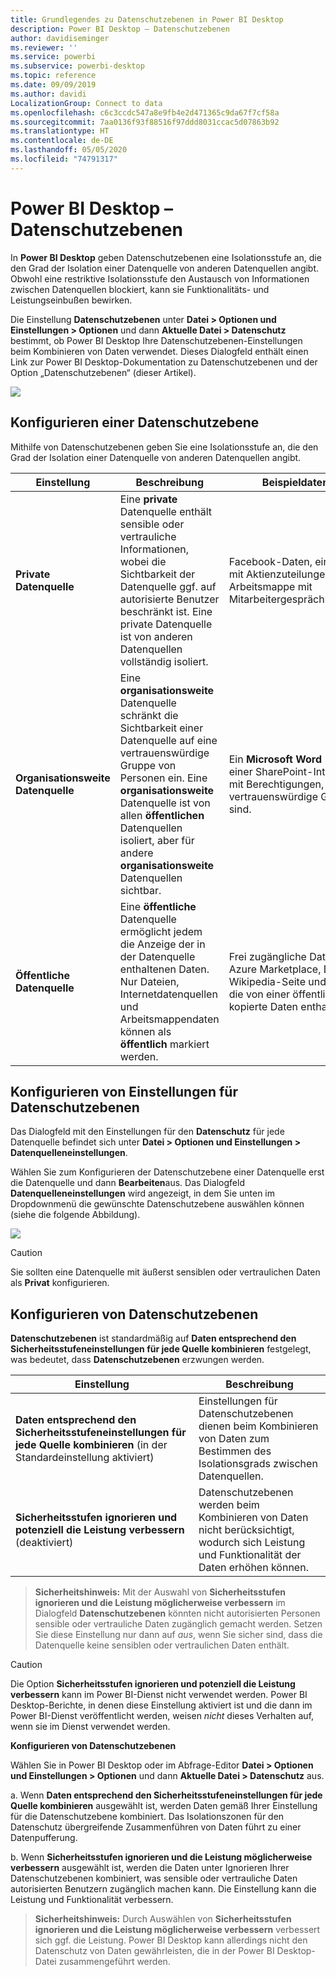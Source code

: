 ```yaml
---
title: Grundlegendes zu Datenschutzebenen in Power BI Desktop
description: Power BI Desktop – Datenschutzebenen
author: davidiseminger
ms.reviewer: ''
ms.service: powerbi
ms.subservice: powerbi-desktop
ms.topic: reference
ms.date: 09/09/2019
ms.author: davidi
LocalizationGroup: Connect to data
ms.openlocfilehash: c6c3ccdc547a8e9fb4e2d471365c9da67f7cf58a
ms.sourcegitcommit: 7aa0136f93f88516f97ddd8031ccac5d07863b92
ms.translationtype: HT
ms.contentlocale: de-DE
ms.lasthandoff: 05/05/2020
ms.locfileid: "74791317"
---
```

# <a name="power-bi-desktop-privacy-levels"></a>Power BI Desktop – Datenschutzebenen
In **Power BI Desktop** geben Datenschutzebenen eine Isolationsstufe an, die den Grad der Isolation einer Datenquelle von anderen Datenquellen angibt. Obwohl eine restriktive Isolationsstufe den Austausch von Informationen zwischen Datenquellen blockiert, kann sie Funktionalitäts- und Leistungseinbußen bewirken.

Die Einstellung **Datenschutzebenen** unter **Datei > Optionen und Einstellungen > Optionen** und dann **Aktuelle Datei > Datenschutz** bestimmt, ob Power BI Desktop Ihre Datenschutzebenen-Einstellungen beim Kombinieren von Daten verwendet. Dieses Dialogfeld enthält einen Link zur Power BI Desktop-Dokumentation zu Datenschutzebenen und der Option „Datenschutzebenen“ (dieser Artikel).

![](media/desktop-privacy-levels/desktop_privacylevels1.png)

## <a name="configure-a-privacy-level"></a>Konfigurieren einer Datenschutzebene
Mithilfe von Datenschutzebenen geben Sie eine Isolationsstufe an, die den Grad der Isolation einer Datenquelle von anderen Datenquellen angibt.

| Einstellung | Beschreibung | Beispieldatenquellen |
| --- | --- | --- |
| **Private Datenquelle** |Eine **private** Datenquelle enthält sensible oder vertrauliche Informationen, wobei die Sichtbarkeit der Datenquelle ggf. auf autorisierte Benutzer beschränkt ist. Eine private Datenquelle ist von anderen Datenquellen vollständig isoliert. |Facebook-Daten, eine Textdatei mit Aktienzuteilungen oder eine Arbeitsmappe mit Mitarbeitergesprächsinformationen. |
| **Organisationsweite Datenquelle** |Eine **organisationsweite** Datenquelle schränkt die Sichtbarkeit einer Datenquelle auf eine vertrauenswürdige Gruppe von Personen ein. Eine **organisationsweite** Datenquelle ist von allen **öffentlichen** Datenquellen isoliert, aber für andere **organisationsweite** Datenquellen sichtbar. |Ein **Microsoft Word** -Dokument auf einer SharePoint-Intranetwebsite mit Berechtigungen, die für eine vertrauenswürdige Gruppe aktiviert sind. |
| **Öffentliche Datenquelle** |Eine **öffentliche** Datenquelle ermöglicht jedem die Anzeige der in der Datenquelle enthaltenen Daten. Nur Dateien, Internetdatenquellen und Arbeitsmappendaten können als **öffentlich** markiert werden. |Frei zugängliche Daten in Microsoft Azure Marketplace, Daten auf einer Wikipedia-Seite und lokale Dateien, die von einer öffentlichen Webseite kopierte Daten enthalten. |

## <a name="configure-privacy-level-settings"></a>Konfigurieren von Einstellungen für Datenschutzebenen
Das Dialogfeld mit den Einstellungen für den **Datenschutz** für jede Datenquelle befindet sich unter **Datei > Optionen und Einstellungen > Datenquelleneinstellungen**.

Wählen Sie zum Konfigurieren der Datenschutzebene einer Datenquelle erst die Datenquelle und dann **Bearbeiten**aus. Das Dialogfeld **Datenquelleneinstellungen** wird angezeigt, in dem Sie unten im Dropdownmenü die gewünschte Datenschutzebene auswählen können (siehe die folgende Abbildung).

![](media/desktop-privacy-levels/desktop_privacylevels2.png)

> [!CAUTION]
> Sie sollten eine Datenquelle mit äußerst sensiblen oder vertraulichen Daten als **Privat** konfigurieren.
> 

## <a name="configure-privacy-levels"></a>Konfigurieren von Datenschutzebenen
**Datenschutzebenen** ist standardmäßig auf **Daten entsprechend den Sicherheitsstufeneinstellungen für jede Quelle kombinieren** festgelegt, was bedeutet, dass **Datenschutzebenen** erzwungen werden.

| Einstellung | Beschreibung |
| --- | --- |
| **Daten entsprechend den Sicherheitsstufeneinstellungen für jede Quelle kombinieren** (in der Standardeinstellung aktiviert) |Einstellungen für Datenschutzebenen dienen beim Kombinieren von Daten zum Bestimmen des Isolationsgrads zwischen Datenquellen. |
| **Sicherheitsstufen ignorieren und potenziell die Leistung verbessern** (deaktiviert) |Datenschutzebenen werden beim Kombinieren von Daten nicht berücksichtigt, wodurch sich Leistung und Funktionalität der Daten erhöhen können. |

> **Sicherheitshinweis:** Mit der Auswahl von **Sicherheitsstufen ignorieren und die Leistung möglicherweise verbessern** im Dialogfeld **Datenschutzebenen** könnten nicht autorisierten Personen sensible oder vertrauliche Daten zugänglich gemacht werden. Setzen Sie diese Einstellung nur dann auf *aus*, wenn Sie sicher sind, dass die Datenquelle keine sensiblen oder vertraulichen Daten enthält.
> 
> 

> [!CAUTION]
> Die Option **Sicherheitsstufen ignorieren und potenziell die Leistung verbessern** kann im Power BI-Dienst nicht verwendet werden. Power BI Desktop-Berichte, in denen diese Einstellung aktiviert ist und die dann im Power BI-Dienst veröffentlicht werden, weisen *nicht* dieses Verhalten auf, wenn sie im Dienst verwendet werden.
> 

**Konfigurieren von Datenschutzebenen**

Wählen Sie in Power BI Desktop oder im Abfrage-Editor **Datei > Optionen und Einstellungen > Optionen** und dann **Aktuelle Datei > Datenschutz** aus.

a. Wenn **Daten entsprechend den Sicherheitsstufeneinstellungen für jede Quelle kombinieren** ausgewählt ist, werden Daten gemäß Ihrer Einstellung für die Datenschutzebene kombiniert. Das Isolationszonen für den Datenschutz übergreifende Zusammenführen von Daten führt zu einer Datenpufferung.

b. Wenn **Sicherheitsstufen ignorieren und die Leistung möglicherweise verbessern** ausgewählt ist, werden die Daten unter Ignorieren Ihrer Datenschutzebenen kombiniert, was sensible oder vertrauliche Daten autorisierten Benutzern zugänglich machen kann. Die Einstellung kann die Leistung und Funktionalität verbessern.

> **Sicherheitshinweis:** Durch Auswählen von **Sicherheitsstufen ignorieren und die Leistung möglicherweise verbessern** verbessert sich ggf. die Leistung. Power BI Desktop kann allerdings nicht den Datenschutz von Daten gewährleisten, die in der Power BI Desktop-Datei zusammengeführt werden.
> 
> 

